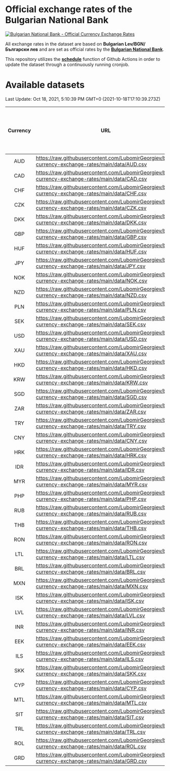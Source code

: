 # Official exchange rates of the Bulgarian National Bank

[![Bulgarian National Bank - Official Currency Exchange Rates](https://github.com/LubomirGeorgiev/bnb-currency-exchange-rates/actions/workflows/update-rates.yml/badge.svg?branch=main)](https://github.com/LubomirGeorgiev/bnb-currency-exchange-rates/actions/workflows/update-rates.yml)

All exchange rates in the dataset are based on **Bulgarian Lev/BGN/Български лев** and are set as official rates by the [**Bulgarian National Bank**](https://www.bnb.bg/Statistics/StExternalSector/StExchangeRates/StERForeignCurrencies/index.htm?toLang=_EN).

This repository utilizes the [**schedule**](https://docs.github.com/en/actions/reference/events-that-trigger-workflows) function of Github Actions in order to update the dataset through a continuously running cronjob.

# Available datasets

<!-- START LINKS (DO NOT EVER FU*ING DELETE THIS COMMENT FOR THE LOVE OF YOUR LIFE!!! IF YOU ARE CURIOS HOW IT WORKS, YOU CAN HAVE A LOOK AT ./src/updateReadme.ts) -->

Last Update: Oct 18, 2021, 5:10:39 PM GMT+0 (2021-10-18T17:10:39.273Z)

| Currency | URL                                                                                             | Number of records | Number of missing days that were filled in |
| :------: | ----------------------------------------------------------------------------------------------- | :---------------: | :----------------------------------------: |
|   AUD    | https://raw.githubusercontent.com/LubomirGeorgiev/bnb-currency-exchange-rates/main/data/AUD.csv |       8058        |                    2491                    |
|   CAD    | https://raw.githubusercontent.com/LubomirGeorgiev/bnb-currency-exchange-rates/main/data/CAD.csv |       8058        |                    2491                    |
|   CHF    | https://raw.githubusercontent.com/LubomirGeorgiev/bnb-currency-exchange-rates/main/data/CHF.csv |       8058        |                    2491                    |
|   CZK    | https://raw.githubusercontent.com/LubomirGeorgiev/bnb-currency-exchange-rates/main/data/CZK.csv |       8058        |                    2491                    |
|   DKK    | https://raw.githubusercontent.com/LubomirGeorgiev/bnb-currency-exchange-rates/main/data/DKK.csv |       8058        |                    2491                    |
|   GBP    | https://raw.githubusercontent.com/LubomirGeorgiev/bnb-currency-exchange-rates/main/data/GBP.csv |       8058        |                    2491                    |
|   HUF    | https://raw.githubusercontent.com/LubomirGeorgiev/bnb-currency-exchange-rates/main/data/HUF.csv |       8058        |                    2491                    |
|   JPY    | https://raw.githubusercontent.com/LubomirGeorgiev/bnb-currency-exchange-rates/main/data/JPY.csv |       8058        |                    2491                    |
|   NOK    | https://raw.githubusercontent.com/LubomirGeorgiev/bnb-currency-exchange-rates/main/data/NOK.csv |       8058        |                    2491                    |
|   NZD    | https://raw.githubusercontent.com/LubomirGeorgiev/bnb-currency-exchange-rates/main/data/NZD.csv |       8058        |                    2491                    |
|   PLN    | https://raw.githubusercontent.com/LubomirGeorgiev/bnb-currency-exchange-rates/main/data/PLN.csv |       8058        |                    2491                    |
|   SEK    | https://raw.githubusercontent.com/LubomirGeorgiev/bnb-currency-exchange-rates/main/data/SEK.csv |       8058        |                    2491                    |
|   USD    | https://raw.githubusercontent.com/LubomirGeorgiev/bnb-currency-exchange-rates/main/data/USD.csv |       8058        |                    2491                    |
|   XAU    | https://raw.githubusercontent.com/LubomirGeorgiev/bnb-currency-exchange-rates/main/data/XAU.csv |       8058        |                    2493                    |
|   HKD    | https://raw.githubusercontent.com/LubomirGeorgiev/bnb-currency-exchange-rates/main/data/HKD.csv |       7758        |                    2402                    |
|   KRW    | https://raw.githubusercontent.com/LubomirGeorgiev/bnb-currency-exchange-rates/main/data/KRW.csv |       7758        |                    2402                    |
|   SGD    | https://raw.githubusercontent.com/LubomirGeorgiev/bnb-currency-exchange-rates/main/data/SGD.csv |       7758        |                    2402                    |
|   ZAR    | https://raw.githubusercontent.com/LubomirGeorgiev/bnb-currency-exchange-rates/main/data/ZAR.csv |       7758        |                    2402                    |
|   TRY    | https://raw.githubusercontent.com/LubomirGeorgiev/bnb-currency-exchange-rates/main/data/TRY.csv |       6238        |                    1930                    |
|   CNY    | https://raw.githubusercontent.com/LubomirGeorgiev/bnb-currency-exchange-rates/main/data/CNY.csv |       6118        |                    1894                    |
|   HRK    | https://raw.githubusercontent.com/LubomirGeorgiev/bnb-currency-exchange-rates/main/data/HRK.csv |       6118        |                    1894                    |
|   IDR    | https://raw.githubusercontent.com/LubomirGeorgiev/bnb-currency-exchange-rates/main/data/IDR.csv |       6118        |                    1894                    |
|   MYR    | https://raw.githubusercontent.com/LubomirGeorgiev/bnb-currency-exchange-rates/main/data/MYR.csv |       6118        |                    1894                    |
|   PHP    | https://raw.githubusercontent.com/LubomirGeorgiev/bnb-currency-exchange-rates/main/data/PHP.csv |       6118        |                    1894                    |
|   RUB    | https://raw.githubusercontent.com/LubomirGeorgiev/bnb-currency-exchange-rates/main/data/RUB.csv |       6118        |                    1894                    |
|   THB    | https://raw.githubusercontent.com/LubomirGeorgiev/bnb-currency-exchange-rates/main/data/THB.csv |       6118        |                    1894                    |
|   RON    | https://raw.githubusercontent.com/LubomirGeorgiev/bnb-currency-exchange-rates/main/data/RON.csv |       6061        |                    1878                    |
|   LTL    | https://raw.githubusercontent.com/LubomirGeorgiev/bnb-currency-exchange-rates/main/data/LTL.csv |       5283        |                    1625                    |
|   BRL    | https://raw.githubusercontent.com/LubomirGeorgiev/bnb-currency-exchange-rates/main/data/BRL.csv |       5149        |                    1598                    |
|   MXN    | https://raw.githubusercontent.com/LubomirGeorgiev/bnb-currency-exchange-rates/main/data/MXN.csv |       5149        |                    1598                    |
|   ISK    | https://raw.githubusercontent.com/LubomirGeorgiev/bnb-currency-exchange-rates/main/data/ISK.csv |       5058        |                    1569                    |
|   LVL    | https://raw.githubusercontent.com/LubomirGeorgiev/bnb-currency-exchange-rates/main/data/LVL.csv |       4920        |                    1513                    |
|   INR    | https://raw.githubusercontent.com/LubomirGeorgiev/bnb-currency-exchange-rates/main/data/INR.csv |       4654        |                    1443                    |
|   EEK    | https://raw.githubusercontent.com/LubomirGeorgiev/bnb-currency-exchange-rates/main/data/EEK.csv |       4128        |                    1267                    |
|   ILS    | https://raw.githubusercontent.com/LubomirGeorgiev/bnb-currency-exchange-rates/main/data/ILS.csv |       3927        |                    1221                    |
|   SKK    | https://raw.githubusercontent.com/LubomirGeorgiev/bnb-currency-exchange-rates/main/data/SKK.csv |       3099        |                    954                     |
|   CYP    | https://raw.githubusercontent.com/LubomirGeorgiev/bnb-currency-exchange-rates/main/data/CYP.csv |       2905        |                    889                     |
|   MTL    | https://raw.githubusercontent.com/LubomirGeorgiev/bnb-currency-exchange-rates/main/data/MTL.csv |       2605        |                    800                     |
|   SIT    | https://raw.githubusercontent.com/LubomirGeorgiev/bnb-currency-exchange-rates/main/data/SIT.csv |       2543        |                    779                     |
|   TRL    | https://raw.githubusercontent.com/LubomirGeorgiev/bnb-currency-exchange-rates/main/data/TRL.csv |       1818        |                    559                     |
|   ROL    | https://raw.githubusercontent.com/LubomirGeorgiev/bnb-currency-exchange-rates/main/data/ROL.csv |       1697        |                    524                     |
|   GRD    | https://raw.githubusercontent.com/LubomirGeorgiev/bnb-currency-exchange-rates/main/data/GRD.csv |        359        |                    107                     |

<!-- END LINKS (DO NOT EVER FU*ING DELETE THIS COMMENT FOR THE LOVE OF YOUR LIFE!!! IF YOU ARE CURIOS HOW IT WORKS, YOU CAN HAVE A LOOK AT ./src/updateReadme.ts) -->
